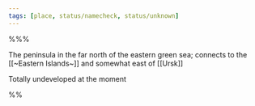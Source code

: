 ```yaml
---
tags: [place, status/namecheck, status/unknown]
---
```


%%%

The peninsula in the far north of the eastern green sea; connects to the [[~Eastern Islands~]] and somewhat east of [[Ursk]]

Totally undeveloped at the moment

%%
